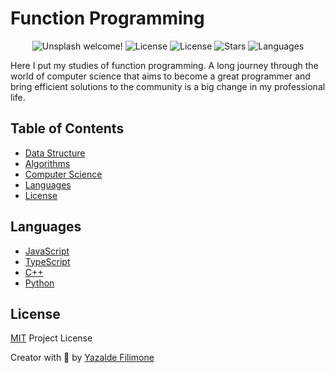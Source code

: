 # Function Programming

<p align="center">
  <img src="https://img.shields.io/static/v1?label=Algorithms and Data Structures&message=Welcome&color=FFFFFF&labelColor=110C2F" alt="Unsplash welcome!" />
  <img alt="License" src="https://img.shields.io/static/v1?label=version&message=1.0&color=FFFFFF&labelColor=110C2F">
  <img alt="License" src="https://img.shields.io/static/v1?label=license&message=MIT&color=FFFFFF&labelColor=110C2F">
  <img alt="Stars" src="https://img.shields.io/github/stars/yazaldefilimonepinto/algorithms-and-data-structures?color=FFFFFF&labelColor=110C2F">
  <img alt="Languages" src="https://img.shields.io/github/languages/count/yazaldefilimonepinto/algorithms-and-data-structures?color=FFFFFF&labelColor=110C2F">
</p>

Here I put my studies of function programming.
A long journey through the world of computer science that aims to become a great programmer and bring efficient solutions to the community is a big change in my professional life.

## Table of Contents

- [Data Structure](https://github.com/yazaldefilimonepinto/algorithms-and-data-structures/data-structure)
- [Algorithms](https://github.com/yazaldefilimonepinto/algorithms-and-data-structures/algorithms)
- [Computer Science](https://github.com/yazaldefilimonepinto/algorithms-and-data-structures/computer-science)
- [Languages](#languages)
- [License](#license)

<a id="languages"></a>

## Languages

- [JavaScript](https://developer.mozilla.org/en-US/docs/Web/JavaScript)
- [TypeScript](https://www.typescriptlang.org/)
- [C++](https://en.wikipedia.org/wiki/C%2B%2B)
- [Python](https://www.python.org/)

<a id="license"></a>

## License

[MIT](https://github.com/yazaldefilimonepinto/algorithms-and-data-structures/blob/main/LICENSE) Project License

Creator with 💙 by [Yazalde Filimone](https://www.linkedin.com/in/yazalde-filimone/)
 